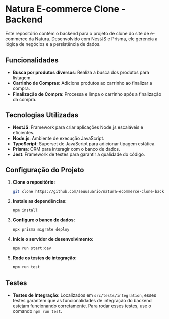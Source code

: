 # Natura E-commerce Clone - Backend

Este repositório contém o backend para o projeto de clone do site de e-commerce da Natura. Desenvolvido com NestJS e Prisma, ele gerencia a lógica de negócios e a persistência de dados.

## Funcionalidades

- **Busca por produtos diversos**: Realiza a busca dos produtos para listagem.
- **Carrinho de Compras**: Adiciona produtos ao carrinho ao finalizar a compra.
- **Finalização de Compra**: Processa e limpa o carrinho após a finalização da compra.

## Tecnologias Utilizadas

- **NestJS**: Framework para criar aplicações Node.js escaláveis e eficientes.
- **Node.js**: Ambiente de execução JavaScript.
- **TypeScript**: Superset de JavaScript para adicionar tipagem estática.
- **Prisma**: ORM para interagir com o banco de dados.
- **Jest**: Framework de testes para garantir a qualidade do código.

## Configuração do Projeto

1. **Clone o repositório:**
    ```bash
    git clone https://github.com/seuusuario/natura-ecommerce-clone-backend.git
    ```

2. **Instale as dependências:**
    ```bash
    npm install
    ```

3. **Configure o banco de dados:**
    ```bash
    npx prisma migrate deploy
    ```

4. **Inicie o servidor de desenvolvimento:**
    ```bash
    npm run start:dev
    ```

5. **Rode os testes de integração:**
    ```bash
    npm run test
    ```

## Testes

- **Testes de Integração**: Localizados em `src/tests/integration`, esses testes garantem que as funcionalidades de integração do backend estejam funcionando corretamente. Para rodar esses testes, use o comando `npm run test`.

